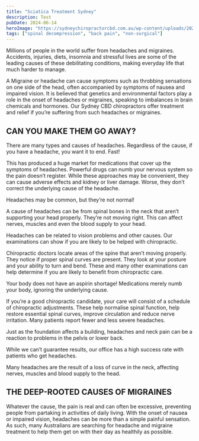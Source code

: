 ```yaml
---
title: "Sciatica Treatment Sydney"
description: Test
pubDate: 2024-06-14
heroImage: "https://sydneychiropractorcbd.com.au/wp-content/uploads/2024/12/The-Main-Reasons-for-Lower-Back-Pain-1024x1024.jpg"
tags: ["spinal decompression", "back pain", "non-surgical"]
---
```


Millions of people in the world suffer from headaches and migraines. Accidents, injuries, diets, insomnia and stressful lives are some of the leading causes of these debilitating conditions, making everyday life that much harder to manage.

A Migraine or headache can cause symptoms such as throbbing sensations on one side of the head, often accompanied by symptoms of nausea and impaired vision. It is believed that genetics and environmental factors play a role in the onset of headaches or migraines, speaking to imbalances in brain chemicals and hormones. Our Sydney CBD chiropractors offer treatment and relief if you’re suffering from such headaches or migraines.

## CAN YOU MAKE THEM GO AWAY?

There are many types and causes of headaches. Regardless of the cause, if you have a headache, you want it to end. Fast! 

This has produced a huge market for medications that cover up the symptoms of headaches. Powerful drugs can numb your nervous system so the pain doesn’t register. While these approaches may be convenient, they can cause adverse effects and kidney or liver damage. Worse, they don’t correct the underlying cause of the headache. 

Headaches may be common, but they’re not normal! 

A cause of headaches can be from spinal bones in the neck that aren’t supporting your head properly. They’re not moving right. This can affect nerves, muscles and even the blood supply to your head. 

Headaches can be related to vision problems and other causes. Our examinations can show if you are likely to be helped with chiropractic. 

Chiropractic doctors locate areas of the spine that aren’t moving properly. They notice if proper spinal curves are present. They look at your posture and your ability to turn and bend. These and many other examinations can help determine if you are likely to benefit from chiropractic care. 

Your body does not have an aspirin shortage! Medications merely numb your body, ignoring the underlying cause. 

If you’re a good chiropractic candidate, your care will consist of a schedule of chiropractic adjustments. These help normalise spinal function, help restore essential spinal curves, improve circulation and reduce nerve irritation. Many patients report fewer and less severe headaches. 

Just as the foundation affects a building, headaches and neck pain can be a reaction to problems in the pelvis or lower back. 

While we can’t guarantee results, our office has a high success rate with patients who get headaches.

Many headaches are the result of a loss of curve in the neck, affecting nerves, muscles and blood supply to the head. 

## THE DEEP-ROOTED CAUSES OF MIGRAINES

Whatever the cause, the pain is real and can often be excessive, preventing people from partaking in activities of daily living. With the onset of nausea or impaired vision, headaches can be more than a simple painful sensation. As such, many Australians are searching for headache and migraine treatment to help them get on with their day as healthily as possible.